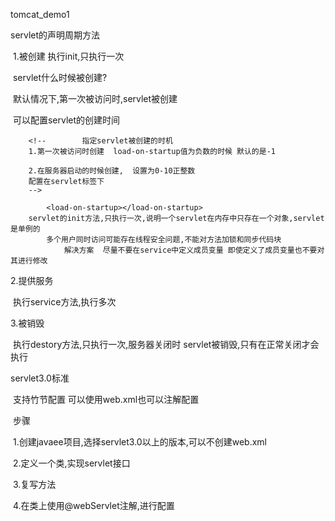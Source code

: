 tomcat_demo1

servlet的声明周期方法

​	1.被创建 执行init,只执行一次

​	servlet什么时候被创建?

​			默认情况下,第一次被访问时,servlet被创建

​			可以配置servlet的创建时间

```
	<!--        指定servlet被创建的时机
    1.第一次被访问时创建  load-on-startup值为负数的时候 默认的是-1
    
    2.在服务器启动的时候创建,  设置为0-10正整数
    配置在servlet标签下
	-->

        <load-on-startup></load-on-startup>
    servlet的init方法,只执行一次,说明一个servlet在内存中只存在一个对象,servlet是单例的
    	多个用户同时访问可能存在线程安全问题,不能对方法加锁和同步代码块  
    		解决方案  尽量不要在service中定义成员变量 即使定义了成员变量也不要对其进行修改
```

2.提供服务

​			执行service方法,执行多次

3.被销毁

​			执行destory方法,只执行一次,服务器关闭时 servlet被销毁,只有在正常关闭才会执行



servlet3.0标准

​	支持竹节配置  可以使用web.xml也可以注解配置

​	步骤

​		1.创建javaee项目,选择servlet3.0以上的版本,可以不创建web.xml

​		2.定义一个类,实现servlet接口

​		3.复写方法

​		4.在类上使用@webServlet注解,进行配置